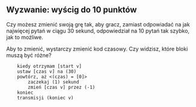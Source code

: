 ## Wyzwanie: wyścig do 10 punktów

Czy możesz zmienić swoją grę tak, aby gracz, zamiast odpowiadać na jak najwięcej pytań w ciągu 30 sekund, odpowiedział na 10 pytań tak szybko, jak to możliwe.

Aby to zmienić, wystarczy zmienić kod czasowy. Czy widzisz, które bloki muszą być różne?

```blocks3
    kiedy otrzymam [start v]
    ustaw [czas v] na (30)
    powtórz, aż <(czas) = [0]>
        zaczekaj (1) sekund
        zmień [czas v] przez (-1)
    koniec
    transmisji (koniec v)
```